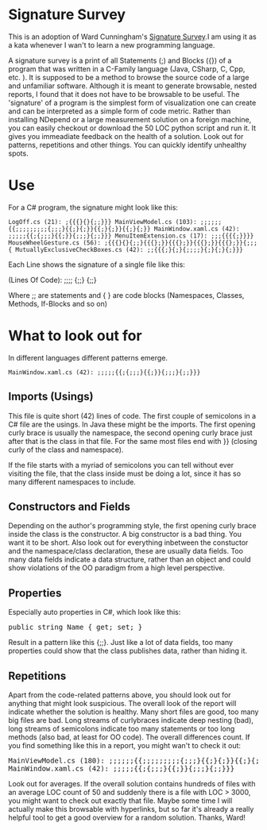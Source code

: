 Signature Survey
================

This is an adoption of Ward Cunningham's [Signature Survey](http://c2.com/doc/SignatureSurvey/).I am using it as a kata whenever I wan't to learn a new programming language. 

A signature survey is a print of all Statements (;) and Blocks ({}) of a program that was written in a C-Family language (Java, CSharp, C, Cpp, etc. ). It is supposed to be a method to browse the source code of a large and unfamiliar software. Although it is meant to generate browsable, nested reports, I found that it does not have to be browsable to be useful. The 'signature' of a program is the simplest form of visualization one can create and can be interpreted as a simple form of code metric. Rather than installing NDepend or a large measurement solution on a foreign machine, you can easily checkout or download the 50 LOC python script and run it. It gives you immeadiate feedback on the health of a solution. Look out for patterns, repetitions and other things. You can quickly identify unhealthy spots.

Use
===
For a C# program, the signature might look like this:

`LogOff.cs (21): ;{{{}{}{;;}}}
MainViewModel.cs (103): ;;;;;;{{;;;;;;;;;{;;;}{{;}{;}}{{;}{;}}{{;}{;}}
MainWindow.xaml.cs (42): ;;;;;{{;{;;;}{{;}}{;;;}{;;}}}
MenuItemExtension.cs (17): ;;;{{{{;}}}}
MouseWheelGesture.cs (56): ;{{{}{}{;;}{{{};}}{{{};}}{{{};}}{{{};}}{;;;{
MutuallyExclusiveCheckBoxes.cs (42): ;;{{{;}{;}{;;;;}{;}{;}{;}}}`

Each Line shows the signature of a single file like this:

<Name> (Lines Of Code): ;;;; {;;} {;;}

Where ;; are statements and { } are code blocks (Namespaces, Classes, Methods, If-Blocks and so on)

What to look out for
====================
In different languages different patterns emerge. 

`MainWindow.xaml.cs (42): ;;;;;{{;{;;;}{{;}}{;;;}{;;}}}`

Imports (Usings) 
----------------
This file is quite short (42) lines of code. The first couple of semicolons in a C# file are the usings. In Java these might be the imports. The first opening curly brace is usually the namespace, the second opening curly brace just after that is the class in that file. For the same most files end with }} (closing curly of the class and namespace). 

If the file starts with a myriad of semicolons you can tell without ever visiting the file, that the class inside must be doing a lot, since it has so many different namespaces to include. 

Constructors and Fields
-----------------------
Depending on the author's programming style, the first opening curly brace inside the class is the constructor. A big constructor is a bad thing. You want it to be short. Also look out for everything inbetween the constuctor and the namespace/class declaration, these are usually data fields. Too many data fields indicate a data structure, rather than an object and could show violations of the OO paradigm from a high level perspective.

Properties
----------
Especially auto properties in C#, which look like this:

<pre>
public string Name { get; set; }
</pre>

Result in a pattern like this {;;}. Just like a lot of data fields, too many properties could show that the class publishes data, rather than hiding it. 


Repetitions
-----------
Apart from the code-related patterns above, you should look out for anything that might look suspicious. The overall look of the report will indicate whether the solution is healthy. Many short files are good, too many big files are bad. Long streams of curlybraces indicate deep nesting (bad), long streams of semicolons indicate too many statements or too long methods (also bad, at least for OO code). The overall differences count. If you find something like this in a report, you might wan't to check it out:

<pre>
MainViewModel.cs (180): ;;;;;;{{;;;;;;;;;{;;;}{{;}{;}}{{;}{;}}{{;}{;}}{{;}{;}}{;;;;;}{;;}{;}{;{;;}}{;}{;;}{;;;;}}}{;;}{;}{;{;;}}{;}{;;}{;;;;}}}{;;}{;}{;{;;}}{;}{;;}{;;;;}}}
MainWindow.xaml.cs (42): ;;;;;{{;{;;;}{{;}}{;;;}{;;}}}
</pre>

Look out for averages. If the overall solution contains hundreds of files with an average LOC count of 50 and suddenly there is a file with LOC > 3000, you might want to check out exactly that file. Maybe some time I will actually make this browsable with hyperlinks, but so far it's already a really helpful tool to get a good overview for a random solution. Thanks, Ward! 